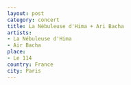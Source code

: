 ```yaml
---
layout: post
category: concert
title: La Nébuleuse d'Hima + Ari Bacha
artists: 
- La Nébuleuse d'Hima
- Air Bacha
place: 
- Le 114
country: France
city: Paris
---
```


